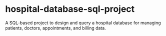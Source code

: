 # hospital-database-sql-project
A SQL-based project to design and query a hospital database for managing patients, doctors, appointments, and billing data.
